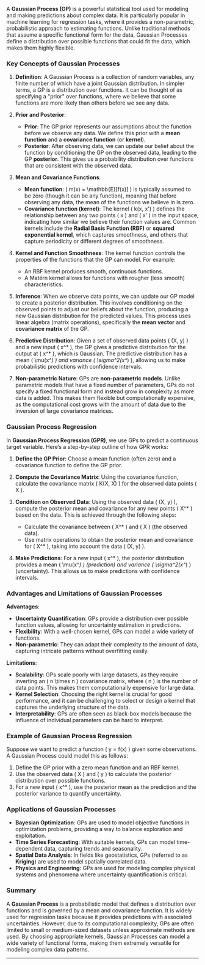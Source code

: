 A **Gaussian Process (GP)** is a powerful statistical tool used for modeling and making predictions about complex data. It is particularly popular in machine learning for regression tasks, where it provides a non-parametric, probabilistic approach to estimating functions. Unlike traditional methods that assume a specific functional form for the data, Gaussian Processes define a distribution over possible functions that could fit the data, which makes them highly flexible.

### Key Concepts of Gaussian Processes

1. **Definition**:
   A Gaussian Process is a collection of random variables, any finite number of which have a joint Gaussian distribution. In simpler terms, a GP is a distribution over functions. It can be thought of as specifying a "prior" over functions, where we believe that some functions are more likely than others before we see any data.

2. **Prior and Posterior**:
   - **Prior**: The GP prior represents our assumptions about the function before we observe any data. We define this prior with a **mean function** and a **covariance function** (or **kernel**).
   - **Posterior**: After observing data, we can update our belief about the function by conditioning the GP on the observed data, leading to the GP **posterior**. This gives us a probability distribution over functions that are consistent with the observed data.

3. **Mean and Covariance Functions**:
   - **Mean function**: \( m(x) = \mathbb{E}[f(x)] \) is typically assumed to be zero (though it can be any function), meaning that before observing any data, the mean of the functions we believe in is zero.
   - **Covariance function (kernel)**: The kernel \( k(x, x') \) defines the relationship between any two points \( x \) and \( x' \) in the input space, indicating how similar we believe their function values are. Common kernels include the **Radial Basis Function (RBF)** or **squared exponential kernel**, which captures smoothness, and others that capture periodicity or different degrees of smoothness.

4. **Kernel and Function Smoothness**:
   The kernel function controls the properties of the functions that the GP can model. For example:
   - An RBF kernel produces smooth, continuous functions.
   - A Matérn kernel allows for functions with rougher (less smooth) characteristics.

5. **Inference**:
   When we observe data points, we can update our GP model to create a posterior distribution. This involves conditioning on the observed points to adjust our beliefs about the function, producing a new Gaussian distribution for the predicted values. This process uses linear algebra (matrix operations), specifically the **mean vector** and **covariance matrix** of the GP.

6. **Predictive Distribution**:
   Given a set of observed data points \( (X, y) \) and a new input \( x^* \), the GP gives a predictive distribution for the output at \( x^* \), which is Gaussian. The predictive distribution has a mean \( \mu(x^*) \) and variance \( \sigma^2(x^*) \), allowing us to make probabilistic predictions with confidence intervals.

7. **Non-parametric Nature**:
   GPs are **non-parametric models**. Unlike parametric models that have a fixed number of parameters, GPs do not specify a fixed functional form and instead grow in complexity as more data is added. This makes them flexible but computationally expensive, as the computational cost grows with the amount of data due to the inversion of large covariance matrices.

### Gaussian Process Regression

In **Gaussian Process Regression (GPR)**, we use GPs to predict a continuous target variable. Here’s a step-by-step outline of how GPR works:

1. **Define the GP Prior**:
   Choose a mean function (often zero) and a covariance function to define the GP prior.

2. **Compute the Covariance Matrix**:
   Using the covariance function, calculate the covariance matrix \( K(X, X) \) for the observed data points \( X \).

3. **Condition on Observed Data**:
   Using the observed data \( (X, y) \), compute the posterior mean and covariance for any new points \( X^* \) based on the data. This is achieved through the following steps:
   - Calculate the covariance between \( X^* \) and \( X \) (the observed data).
   - Use matrix operations to obtain the posterior mean and covariance for \( X^* \), taking into account the data \( (X, y) \).

4. **Make Predictions**:
   For a new input \( x^* \), the posterior distribution provides a mean \( \mu(x^*) \) (prediction) and variance \( \sigma^2(x^*) \) (uncertainty). This allows us to make predictions with confidence intervals.

### Advantages and Limitations of Gaussian Processes

**Advantages**:
- **Uncertainty Quantification**: GPs provide a distribution over possible function values, allowing for uncertainty estimation in predictions.
- **Flexibility**: With a well-chosen kernel, GPs can model a wide variety of functions.
- **Non-parametric**: They can adapt their complexity to the amount of data, capturing intricate patterns without overfitting easily.

**Limitations**:
- **Scalability**: GPs scale poorly with large datasets, as they require inverting an \( n \times n \) covariance matrix, where \( n \) is the number of data points. This makes them computationally expensive for large data.
- **Kernel Selection**: Choosing the right kernel is crucial for good performance, and it can be challenging to select or design a kernel that captures the underlying structure of the data.
- **Interpretability**: GPs are often seen as black-box models because the influence of individual parameters can be hard to interpret.

### Example of Gaussian Process Regression

Suppose we want to predict a function \( y = f(x) \) given some observations. A Gaussian Process could model this as follows:

1. Define the GP prior with a zero mean function and an RBF kernel.
2. Use the observed data \( X \) and \( y \) to calculate the posterior distribution over possible functions.
3. For a new input \( x^* \), use the posterior mean as the prediction and the posterior variance to quantify uncertainty.

### Applications of Gaussian Processes

- **Bayesian Optimization**: GPs are used to model objective functions in optimization problems, providing a way to balance exploration and exploitation.
- **Time Series Forecasting**: With suitable kernels, GPs can model time-dependent data, capturing trends and seasonality.
- **Spatial Data Analysis**: In fields like geostatistics, GPs (referred to as **Kriging**) are used to model spatially correlated data.
- **Physics and Engineering**: GPs are used for modeling complex physical systems and phenomena where uncertainty quantification is critical.

### Summary

A **Gaussian Process** is a probabilistic model that defines a distribution over functions and is governed by a mean and covariance function. It is widely used for regression tasks because it provides predictions with associated uncertainties. However, due to its computational complexity, GPs are often limited to small or medium-sized datasets unless approximate methods are used. By choosing appropriate kernels, Gaussian Processes can model a wide variety of functional forms, making them extremely versatile for modeling complex data patterns.






-----

